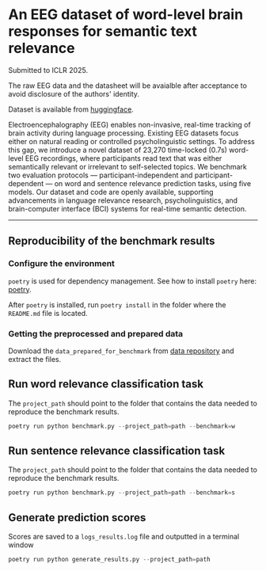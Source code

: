 # An EEG dataset of word-level brain responses for semantic text relevance

Submitted to ICLR 2025.

The raw EEG data and the datasheet will be avaialble after acceptance to avoid disclosure of the authors' identity.

Dataset is available from [huggingface][1].

Electroencephalography (EEG) enables non-invasive, real-time tracking of brain activity during language processing. Existing EEG datasets focus either on natural reading or controlled psycholinguistic settings. To address this gap, we introduce a novel dataset of 23,270 time-locked (0.7s) word-level EEG recordings, where participants read text that was either semantically relevant or irrelevant to self-selected topics. We benchmark two evaluation protocols — participant-independent and participant-dependent — on word and sentence relevance prediction tasks, using five models. Our dataset and code are openly available, supporting advancements in language relevance research, psycholinguistics, and brain-computer interface (BCI) systems for real-time semantic detection.

---
## Reproducibility of the benchmark results

### Configure the environment
``poetry`` is used for dependency management.
See how to install ``poetry`` here: [poetry][2].

After ``poetry`` is installed, run ``poetry install`` in the folder where the ``README.md`` file is located.


### Getting the preprocessed and prepared data

Download the ``data_prepared_for_benchmark`` from [data repository][1] and extract the files.

## Run word relevance classification task

The ``project_path`` should point to the folder that contains the data needed to reproduce the benchmark results.
```py
poetry run python benchmark.py --project_path=path --benchmark=w
```

## Run sentence relevance classification task

The ``project_path`` should point to the folder that contains the data needed to reproduce the benchmark results.
```py
poetry run python benchmark.py --project_path=path --benchmark=s
```

## Generate prediction scores
Scores are saved to a ``logs_results.log`` file and outputted in a terminal window

```py
poetry run python generate_results.py --project_path=path
```

  [1]: https://huggingface.co/datasets/Quoron/EEG-semantic-text-relevance
  [2]: https://python-poetry.org/docs/#installation
